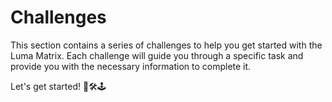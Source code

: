 # Challenges

This section contains a series of challenges to help you get started with the Luma Matrix. Each challenge will guide you through a specific task and provide you with the necessary information to complete it.

Let's get started! 🤖🛠️🕹️

<script src="../assets/js/gh-pages-embed.js"></script><script>makeCodeRender("https://makecode.microbit.org/", "ines-hpmm/pxt-luma-matrix");</script>